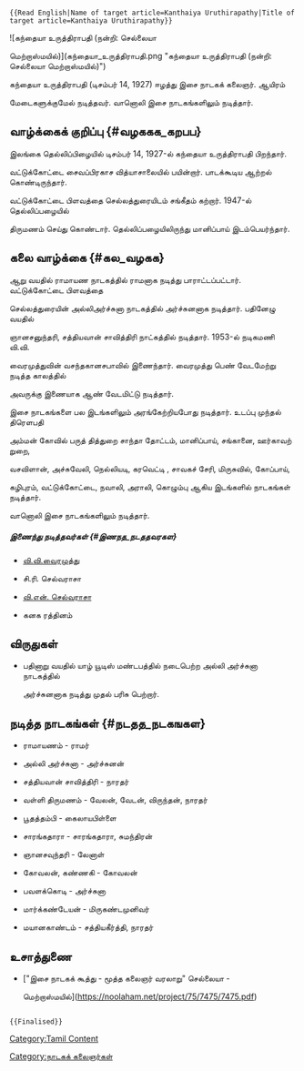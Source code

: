 ```{=mediawiki}
{{Read English|Name of target article=Kanthaiya Uruthirapathy|Title of target article=Kanthaiya Uruthirapathy}}
```
![கந்தையா உருத்திராபதி (நன்றி: செல்லையா
மெற்றாஸ்மயில்)](கந்தையா_உருத்திராபதி.png "கந்தையா உருத்திராபதி (நன்றி: செல்லையா மெற்றாஸ்மயில்)")
கந்தையா உருத்திராபதி (டிசம்பர் 14, 1927) ஈழத்து இசை நாடகக் கலைஞர். ஆயிரம்
மேடைகளுக்குமேல் நடித்தவர். வானொலி இசை நாடகங்களிலும் நடித்தார்.

## வாழ்க்கைக் குறிப்பு {#வழககக_கறபப}

இலங்கை தெல்லிப்பிழையில் டிசம்பர் 14, 1927-ல் கந்தையா உருத்திராபதி பிறந்தார்.
வட்டுக்கோட்டை சைவப்பிரகாச வித்யாசாலையில் பயின்றார். பாடக்கூடிய ஆற்றல் கொண்டிருந்தார்.
வட்டுக்கோட்டை பிளவத்தை செல்லத்துரையிடம் சங்கீதம் கற்றார். 1947-ல் தெல்லிப்பழையில்
திருமணம் செய்து கொண்டார். தெல்லிப்பழையிலிருந்து மானிப்பாய் இடம்பெயர்ந்தார்.

## கலை வாழ்க்கை {#கல_வழகக}

ஆறு வயதில் ராமாயண நாடகத்தில் ராமனாக நடித்து பாராட்டப்பட்டார். வட்டுக்கோட்டை பிளவத்தை
செல்லத்துரையின் அல்லிஅர்ச்சுனா நாடகத்தில் அர்ச்சுனனாக நடித்தார். பதினேழு வயதில்
ஞானசனுந்தரி, சத்தியவான் சாவித்திரி நாட்கத்தில் நடித்தார். 1953-ல் நடிகமணி வி.வி.
வைரமுத்துவின் வசந்தகானசபாவில் இணைந்தார். வைரமுத்து பெண் வேடமேற்று நடித்த காலத்தில்
அவருக்கு இணையாக ஆண் வேடமிட்டு நடித்தார்.

இசை நாடகங்களை பல இடங்களிலும் அரங்கேற்றியபோது நடித்தார். உடப்பு முந்தல் திரெளபதி
அம்மன் கோவில் பருத் தித்துறை சாந்தா தோட்டம், மானிப்பாய், சங்கானை, ஊர்காவற் றுறை,
வசவிளான், அச்சுவேலி, நெல்லியடி, கரவெட்டி , சாவகச் சேரி, மிருசுவில், கோப்பாய்,
கழிபுரம், வட்டுக்கோட்டை, நவாலி, அராலி, கொழும்பு ஆகிய இடங்களில் நாடகங்கள் நடித்தார்.
வானொலி இசை நாடகங்களிலும் நடித்தார்.

##### இணைந்து நடித்தவர்கள் {#இணநத_நடததவரகள}

-   [வி.வி.வைரமுத்து](வி.வி.வைரமுத்து "wikilink")
-   சி.ரி. செல்வராசா
-   [வி.என். செல்வராசா](வி.என்._செல்வராசா "wikilink")
-   கனக ரத்தினம்

## விருதுகள்

-   பதினாறு வயதில் யாழ் யூடிஸ் மண்டபத்தில் நடைபெற்ற அல்லி அர்ச்சுனா நாடகத்தில்
    அர்ச்சுனனாக நடித்து முதல் பரிசு பெற்றார்.

## நடித்த நாடகங்கள் {#நடதத_நடகஙகள}

-   ராமாயணம் - ராமர்
-   அல்லி அர்ச்சுனா - அர்ச்சுனன்
-   சத்தியவான் சாவித்திரி - நாரதர்
-   வள்ளி திருமணம் - வேலன், வேடன், விருந்தன், நாரதர்
-   பூதத்தம்பி - கைலாயபிள்ளை
-   சாரங்கதாரா - சாரங்கதாரா, சுமந்திரன்
-   ஞானசவுந்தரி - லேனாள்
-   கோவலன், கண்ணகி - கோவலன்
-   பவளக்கொடி - அர்ச்சுனா
-   மார்க்கண்டேயன் - மிருகண்டமுனிவர்
-   மயானகாண்டம் - சத்தியகீர்த்தி, நாரதர்

## உசாத்துணை

-   [\"இசை நாடகக் கூத்து - மூத்த கலைஞர் வரலாறு\" செல்லையா -
    மெற்றாஸ்மயில்](https://noolaham.net/project/75/7475/7475.pdf)

```{=mediawiki}
{{Finalised}}
```
[Category:Tamil Content](Category:Tamil_Content "wikilink")
[Category:நாடகக் கலைஞர்கள்](Category:நாடகக்_கலைஞர்கள் "wikilink")
